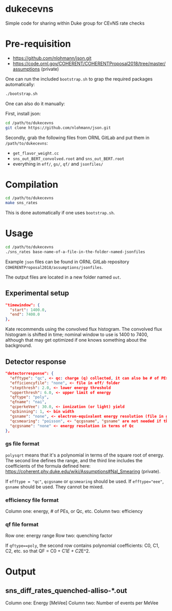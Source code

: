 # dukecevns
Simple code for sharing within Duke group for CEvNS rate checks

# Pre-requisition

- https://github.com/nlohmann/json.git
- https://code.ornl.gov/COHERENT/COHERENTProposal2018/tree/master/assumptions (private)

One can run the included `bootstrap.sh` to grap the required packages automatically:

```sh
./bootstrap.sh
```

One can also do it manually:

First, install json:
```sh
cd /path/to/dukecevns
git clone https://github.com/nlohmann/json.git
```

Secondly, grab the following files from ORNL GitLab and put them in `/path/to/dukecevns`:

- `get_flavor_weight.cc`
- `sns_out_BERT_convolved.root` and `sns_out_BERT.root`
- everything in `eff/`, `gs/`, `qf/` and `jsonfiles/`

# Compilation

```sh
cd /path/to/dukecevns
make sns_rates
```

This is done automatically if one uses `bootstrap.sh`.

# Usage

```sh
cd /path/to/dukecevns
./sns_rates base-name-of-a-file-in-the-folder-named-jsonfiles
```

Example `json` files can be found in ORNL GitLab repository `COHERENTProposal2018/assumptions/jsonfiles`.

The output files are located in a new folder named `out`.

## Experimental setup

```json
"timewindow": {
  "start": 1400.0,
  "end": 7400.0
},
```

Kate recommends using the convolved flux histogram. The convolved flux histogram is shifted in time; nominal window to use is 1400 to 7400, although that may get optimized if one knows something about the background.

## Detector response

```json
"detectorresponse": {
  "efftype": "qc", <- qc: charge (q) collected, it can also be # of PEs, ADCs, etc.
  "efficiencyfile": "none", <- file in eff/ folder
  "stepthresh": 2.0, <- lower energy threshold
  "upperthresh": 6.0, <- upper limit of energy
  "qftype": "poly",
  "qfname": "nai",
  "qcperkeVee": 30.0, <- ionization (or light) yield
  "qcbinning": 1, <- bin width
  "gsname": "none", <- electron-equivalent energy resolution (file in gs/)
  "qcsmearing": "poisson", <- "qcgsname", "gsname" are not needed if this is set
  "qcgsname": "none" <- energy resolution in terms of Qc
},
```

### gs file format

`polysqrt` means that it's a polynomial in terms of the square root of energy. The second line defines the range, and the third line includes the coefficients of the formula defined here: https://coherent.phy.duke.edu/wiki/Assumptions#NaI_Smearing (private).

If `efftype = "qc"`, `qcgsname` or `qcsmearing` should be used. If `efftype="eee"`, `gsname` should be used. They cannot be mixed.

### efficiency file format

Column one: energy, # of PEs, or Qc, etc.
Column two: efficiency

### qf file format

Row one: energy range
Row two: quenching factor

If `qftype==poly`, the second row contains polynomial coefficients: C0, C1, C2, etc. so that QF = C0 + C1*E + C2*E^2.

# Output

## sns_diff_rates_quenched-alliso-*.out
Column one: Energy [MeVee]
Column two: Number of events per MeVee
